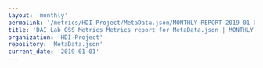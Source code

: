 ```yaml
---
layout: 'monthly'
permalink: '/metrics/HDI-Project/MetaData.json/MONTHLY-REPORT-2019-01-01/'
title: 'DAI Lab OSS Metrics Metrics report for MetaData.json | MONTHLY-REPORT-2019-01-01'
organization: 'HDI-Project'
repository: 'MetaData.json'
current_date: '2019-01-01'
---
```

